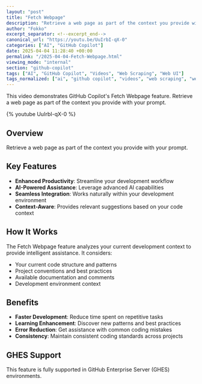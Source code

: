 ```yaml
---
layout: "post"
title: "Fetch Webpage"
description: "Retrieve a web page as part of the context you provide with your prompt."
author: "Fokko"
excerpt_separator: <!--excerpt_end-->
canonical_url: "https://youtu.be/UuIrbI-qX-0"
categories: ["AI", "GitHub Copilot"]
date: 2025-04-04 11:28:40 +00:00
permalink: "/2025-04-04-Fetch-Webpage.html"
viewing_mode: "internal"
section: "github-copilot"
tags: ["AI", "GitHub Copilot", "Videos", "Web Scraping", "Web UI"]
tags_normalized: ["ai", "github copilot", "videos", "web scraping", "web ui"]
---
```


This video demonstrates GitHub Copilot's Fetch Webpage feature. Retrieve a web page as part of the context you provide with your prompt.<!--excerpt_end-->

{% youtube UuIrbI-qX-0 %}

## Overview

Retrieve a web page as part of the context you provide with your prompt.

## Key Features

- **Enhanced Productivity**: Streamline your development workflow
- **AI-Powered Assistance**: Leverage advanced AI capabilities
- **Seamless Integration**: Works naturally within your development environment
- **Context-Aware**: Provides relevant suggestions based on your code context

## How It Works

The Fetch Webpage feature analyzes your current development context to provide intelligent assistance. It considers:

- Your current code structure and patterns
- Project conventions and best practices
- Available documentation and comments
- Development environment context

## Benefits

- **Faster Development**: Reduce time spent on repetitive tasks
- **Learning Enhancement**: Discover new patterns and best practices
- **Error Reduction**: Get assistance with common coding mistakes
- **Consistency**: Maintain consistent coding standards across projects

## GHES Support

This feature is fully supported in GitHub Enterprise Server (GHES) environments.
